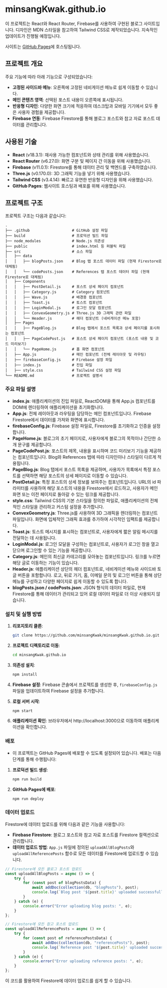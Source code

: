 # minsangKwak.github.io

이 프로젝트는 React와 React Router, Firebase를 사용하여 구현된 블로그 사이트입니다. 디자인은 MDN 스타일을 참고하여 Tailwind CSS로 제작되었습니다. 지속적인 업데이트가 진행될 예정입니다.

사이트는 [GitHub Pages](https://minsangkwak.github.io/)에 호스팅됩니다.

## 프로젝트 개요

주요 기능에 따라 아래 기능으로 구성되었습니다:

-   **고정된 사이드바 메뉴**: 오른쪽에 고정된 네비게이션 메뉴로 쉽게 이동할 수 있습니다.
-   **메인 콘텐츠 영역**: 선택된 포스트 내용이 오른쪽에 표시됩니다.
-   **반응형 디자인**: 다양한 화면 크기에 적응하여 데스크탑과 모바일 기기에서 모두 좋은 사용자 경험을 제공합니다.
-   **Firebase 연동**: Firebase Firestore를 통해 블로그 포스트와 참고 자료 포스트 데이터를 관리합니다.

## 사용된 기술

-   **React** (v18.3.1): 재사용 가능한 컴포넌트와 상태 관리를 위해 사용했습니다.
-   **React Router** (v6.27.0): 화면 구분 및 페이지 간 이동을 위해 사용했습니다.
-   **Firebase** (v11.0.1): Firestore를 통해 데이터 관리 및 백엔드를 구축하였습니다.
-   **Three.js** (v0.170.0): 3D 그래픽 기능을 넣기 위해 사용했습니다.
-   **Tailwind CSS** (v3.4.14): 빠르고 유연한 반응형 디자인을 위해 사용했습니다.
-   **GitHub Pages**: 웹사이트 호스팅과 배포를 위해 사용했습니다.

## 프로젝트 구조

프로젝트 구조는 다음과 같습니다:

```plaintext
.
├── .github                   # GitHub 설정 파일
├── build                     # 프로덕션 빌드 파일
├── node_modules              # Node.js 의존성
├── public                    # index.html 등 퍼블릭 파일
├── src                       # 소스 파일
│   ├── data
│   │   ├── blogPosts.json    # Blog 탭 포스트 데이터 파일 (현재 Firestore로 대체됨)
│   │   └── codePosts.json    # References 탭 포스트 데이터 파일 (현재 Firestore로 대체됨)
│   ├── Components
│   │   ├── PostDetail.js     # 포스트 상세 페이지 컴포넌트
│   │   ├── Category.js       # Category 컴포넌트
│   │   ├── Wave.js           # 배경용 컴포넌트
│   │   ├── Toast.js          # 토스트 컴포넌트
│   │   ├── LoginModal.js     # 로그인 모달 컴포넌트
│   │   ├── ConvexGeometry.js # Three.js 3D 그래픽 관련 파일
│   │   └── Header.js         # 헤더 컴포넌트 (네비게이션 메뉴 포함)
│   ├── Pages
│   │   ├── PageBlog.js       # Blog 탭에서 포스트 목록과 상세 페이지를 표시하는 컴포넌트
│   │   ├── PageCodePost.js   # 포스트 상세 페이지 컴포넌트 (포스트 내용 및 코드 미리보기)
│   │   └── PageHome.js       # 홈 화면 컴포넌트
│   ├── App.js                # 메인 컴포넌트 (전체 레이아웃 및 라우팅)
│   ├── firebaseConfig.js     # Firebase 설정 파일
│   ├── index.js              # 진입 파일
│   ├── style.css             # Tailwind CSS 설정 파일
└── README.md                 # 프로젝트 설명서
```

### 주요 파일 설명

-   **index.js**: 애플리케이션의 진입 파일로, ReactDOM을 통해 App.js 컴포넌트를 DOM에 렌더링하여 애플리케이션을 초기화합니다.
-   **App.js**: 전체 레이아웃과 라우팅을 담당하는 메인 컴포넌트입니다. Firebase Firestore에서 데이터를 가져와 화면에 표시합니다.
-   **firebaseConfig.js**: Firebase 설정 파일로, Firestore를 초기화하고 인증을 설정합니다.
-   **PageHome.js**: 블로그의 초기 페이지로, 사용자에게 블로그의 목적이나 간단한 소개 문구를 제공합니다.
-   **PageCodePost.js**: 포스트의 제목, 내용을 표시하며 코드 미리보기 기능을 제공하는 컴포넌트입니다. Blog와 References 탭에 따라 디자인이나 스타일이 다르게 적용됩니다.
-   **PageBlog.js**: Blog 탭에서 포스트 목록을 제공하며, 사용자가 목록에서 특정 포스트를 선택하면 해당 포스트의 상세 페이지로 이동할 수 있습니다.
-   **PostDetail.js**: 특정 포스트의 상세 정보를 보여주는 컴포넌트입니다. URL의 id 파라미터를 사용하여 해당 포스트의 내용을 Firestore에서 로드하고, 사용자가 메인 화면 또는 이전 페이지로 돌아갈 수 있는 링크를 제공합니다.
-   **style.css**: Tailwind CSS의 기본 스타일을 정의한 파일로, 애플리케이션의 전체적인 스타일을 관리하고 커스텀 설정을 추가합니다.
-   **ConvexGeometry.js**: Three.js를 사용하여 3D 그래픽을 렌더링하는 컴포넌트 파일입니다. 화면에 입체적인 그래픽 효과를 추가하여 시각적인 임팩트를 제공합니다.
-   **Toast.js**: 토스트 메시지를 표시하는 컴포넌트로, 사용자에게 짧은 알림 메시지를 전달하는 데 사용됩니다.
-   **LoginModal.js**: 로그인 모달을 구성하는 컴포넌트로, 사용자가 로그인 창을 열고 닫으며 로그인할 수 있는 기능을 제공합니다.
-   **Category.js**: 메인의 최신글 카테고리를 모아놓는 컴포넌트입니다. 링크를 누르면 해당 글로 이동하는 기능이 있습니다.
-   **Header.js**: 애플리케이션 상단의 헤더 컴포넌트로, 네비게이션 메뉴와 사이드바 토글 버튼을 포함합니다. 로고, 뒤로 가기, 홈, 이메일 문의 및 로그인 버튼을 통해 상단 메뉴를 구성하고 다양한 페이지로 쉽게 이동할 수 있도록 합니다.
-   **blogPosts.json / codePosts.json**: JSON 형식의 데이터 파일로, 현재 Firestore를 통해 데이터가 관리되고 있어 로컬 데이터 파일로 더 이상 사용되지 않습니다.

### 설치 및 실행 방법

1. **리포지토리 클론**:

    ```bash
    git clone https://github.com/minsangKwak/minsangKwak.github.io.git
    ```

2. **프로젝트 디렉토리로 이동**:

    ```bash
    cd minsangKwak.github.io
    ```

3. **의존성 설치**:

    ```bash
    npm install
    ```

4. **Firebase 설정**: Firebase 콘솔에서 프로젝트를 생성한 후, `firebaseConfig.js` 파일을 업데이트하여 Firebase 설정을 추가합니다.

5. **로컬 서버 시작**:

    ```bash
    npm start
    ```

6. **애플리케이션 확인**: 브라우저에서 http://localhost:3000으로 이동하여 애플리케이션을 확인합니다.

### 배포

-   이 프로젝트는 GitHub Pages에 배포할 수 있도록 설정되어 있습니다. 배포는 다음 단계를 통해 수행됩니다:

1. **프로덕션 빌드 생성**:

    ```bash
    npm run build
    ```

2. **GitHub Pages에 배포**:

    ```bash
    npm run deploy
    ```

### 데이터 업로드

Firestore에 데이터 업로드를 위해 다음과 같은 기능을 사용합니다:

-   **Firebase Firestore**: 블로그 포스트와 참고 자료 포스트를 Firestore 컬렉션으로 관리합니다.
-   **데이터 업로드 방법**: `App.js` 파일에 정의된 `uploadAllBlogPosts`와 `uploadAllReferencePosts` 함수로 모든 데이터를 Firestore에 업로드할 수 있습니다.

```javascript
// Firestore에 모든 블로그 포스트 업로드
const uploadAllBlogPosts = async () => {
	try {
		for (const post of blogPostsData) {
			await addDoc(collection(db, "blogPosts"), post);
			console.log(`Blog post '${post.title}' uploaded successfully`);
		}
	} catch (e) {
		console.error("Error uploading blog posts: ", e);
	}
};

// Firestore에 모든 참고 포스트 업로드
const uploadAllReferencePosts = async () => {
	try {
		for (const post of referencePostsData) {
			await addDoc(collection(db, "referencePosts"), post);
			console.log(`Reference post '${post.title}' uploaded successfully`);
		}
	} catch (e) {
		console.error("Error uploading reference posts: ", e);
	}
};
```

이 코드를 활용하여 Firestore에 데이터 업로드를 쉽게 할 수 있습니다.
